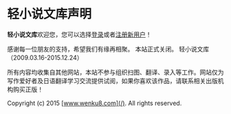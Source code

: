 # 轻小说文库声明

**轻小说文库**欢迎您，您可以选择[登录](javascript:;)或者[注册新用户](/register.php)！

感谢每一位朋友的支持，希望我们有缘再相聚。 本站正式关闭。 轻小说文库（2009.03.16-2015.12.24）

所有内容均收集自其他网站，本站不参与组织扫图、翻译、录入等工作。网站仅为写作爱好者及日语翻译学习交流提供试阅，如果你喜欢该作品，请联系相关出版机构购买正版！ 

Copyright (c) 2015 [www.wenku8.com](/). All rights reserved.
